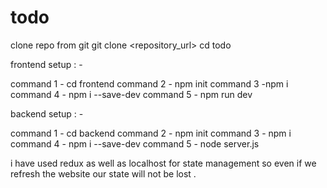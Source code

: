 ﻿# todo

clone repo from git 
git clone <repository_url>
cd todo

frontend setup : - 

command 1 - cd frontend
 command 2 - npm init
 command 3 -npm i 
 command 4 - npm i --save-dev
 command 5 - npm run dev

backend setup : - 

command 1 - cd backend 
command 2 - npm init
command 3 -  npm i 
command 4 - npm i --save-dev
command 5 - node server.js

i have used redux as well as localhost for state management so even if we refresh the website our state will not be lost .

